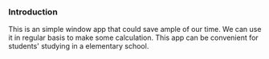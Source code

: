 ### Introduction
This is an simple window app that could save ample of our time. We can use it in regular basis to make some calculation. This app can be convenient for students' studying in a  elementary school.
